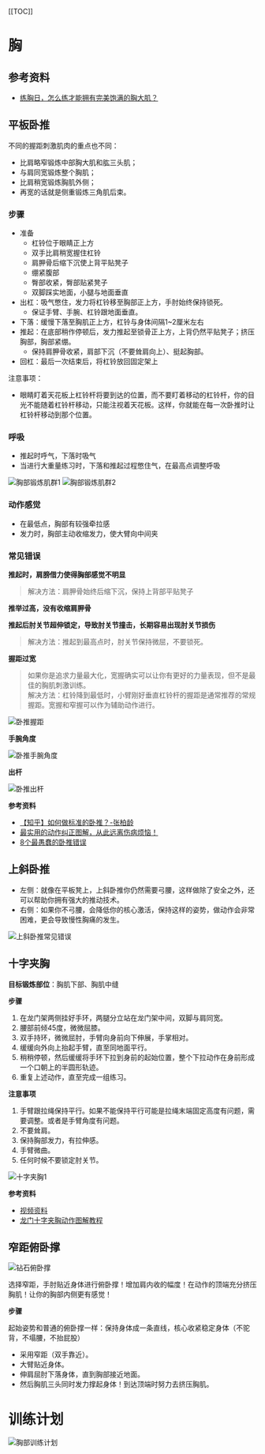 [[TOC]]

# 胸

## 参考资料

- [练胸日，怎么练才能拥有完美饱满的胸大肌？](https://mp.weixin.qq.com/s?__biz=MjM5ODU1OTI0Mw==&mid=2657334498&idx=5&sn=37b8cc891dc17f5619162838aa5990db&chksm=bd5fff868a287690658188e96699ae148b8bea4d71fe78f67091e90c9bd6dbcc8551a7ba8bc5&scene=0&xtrack=1&key=70502d5ade878c4cb5cf668d22e2a1cb3a5b9dd1e9977d6f8cd280be18f94995d260c9cae96e4cacb473088b6c8e92dac6a995b7b1c6d30868870eccbe5afb82f17a2dc889c62901cefeefcdf2734aac&ascene=1&uin=MjcwNDcxNzQyMQ%3D%3D&devicetype=Windows+10&version=62060833&lang=zh_CN&pass_ticket=53DEZEhPaDwwWxaDldHkrCRGglb5W0pIbhp%2BGSJYZO0CIjYUdafNYDHrF3PIPKiS)

## 平板卧推

不同的握距刺激肌肉的重点也不同：

- 比肩略窄锻炼中部胸大肌和肱三头肌；
- 与肩同宽锻炼整个胸肌；
- 比肩稍宽锻炼胸肌外侧；
- 再宽的话就是侧重锻炼三角肌后束。

### 步骤

- 准备
    - 杠铃位于眼睛正上方
    - 双手比肩稍宽握住杠铃
    - 肩胛骨后缩下沉使上背平贴凳子
    - 绷紧腹部
    - 臀部收紧，臀部贴紧凳子
    - 双脚踩实地面，小腿与地面垂直
- 出杠：吸气憋住，发力将杠铃移至胸部正上方，手肘始终保持锁死。
    - 保证手臂、手腕、杠铃跟地面垂直。
- 下落：缓慢下落至胸肌正上方，杠铃与身体间隔1~2厘米左右
- 推起：在底部稍作停顿后，发力推起至锁骨正上方，上背仍然平贴凳子；挤压胸部，胸部紧绷。
    - 保持肩胛骨收紧，肩部下沉（不要耸肩向上）、挺起胸部。
- 回杠：最后一次结束后，将杠铃放回固定架上

注意事项：

- 眼睛盯着天花板上杠铃杆将要到达的位置，而不要盯着移动的杠铃杆，你的目光不能随着杠铃杆移动，只能注视着天花板。这样，你就能在每一次卧推时让杠铃杆移动到那个位置。

### 呼吸

- 推起时呼气，下落时吸气
- 当进行大重量练习时，下落和推起过程憋住气，在最高点调整呼吸

![胸部锻炼肌群1](./images/%E8%83%B8%E9%83%A8%E9%94%BB%E7%82%BC%E8%82%8C%E7%BE%A41.png)
![胸部锻炼肌群2](./images/%E8%83%B8%E9%83%A8%E9%94%BB%E7%82%BC%E8%82%8C%E7%BE%A42.png)

### 动作感觉

- 在最低点，胸部有较强牵拉感
- 发力时，胸部主动收缩发力，使大臂向中间夹

### 常见错误

**推起时，肩膀借力使得胸部感觉不明显**

> 解决方法：肩胛骨始终后缩下沉，保持上背部平贴凳子

**推举过高，没有收缩肩胛骨**

**推起后肘关节超伸锁定，导致肘关节撞击，长期容易出现肘关节损伤**

> 解决方法：推起到最高点时，肘关节保持微屈，不要锁死。

**握距过宽**

> 如果你是追求力量最大化，宽握确实可以让你有更好的力量表现，但不是最佳的胸肌刺激训练。<br>
解决方法：杠铃降到最低时，小臂刚好垂直杠铃杆的握距是通常推荐的常规握距。宽握和窄握可以作为辅助动作进行。

![卧推握距](./images/%E5%8D%A7%E6%8E%A8%E6%8F%A1%E8%B7%9D.png)

**手腕角度**

![卧推手腕角度](./images/%E5%8D%A7%E6%8E%A8%E6%89%8B%E8%85%95%E8%A7%92%E5%BA%A6.png)

**出杆**

![卧推出杆](./images/%E5%8D%A7%E6%8E%A8%E5%87%BA%E6%9D%86.png)


**参考资料**

- [【知乎】如何做标准的卧推？-张柏龄](https://www.zhihu.com/question/26379252)
- [最实用的动作纠正图解，从此远离伤病烦恼！](https://mp.weixin.qq.com/s?__biz=MjM5ODU1OTI0Mw==&mid=2657326902&idx=1&sn=adf3412f21146d6d7d9a7a76383d7290&chksm=bd5fdc528a285544ddd4a2190c08f94f0f77a086174606b44a5df86d6b53ab453baf8224350d&mpshare=1&scene=1&srcid=0905huNSmrSdiLpWVkUhH6eH#rd)
- [8个最愚蠢的卧推错误](https://mp.weixin.qq.com/s?__biz=MjM5MTA1MTY4OQ==&mid=2653544942&idx=1&sn=a4c1d585c7ba8fc216647b1a6ad2e4bc&chksm=bd663b288a11b23efa5e04ac3bf1297cb2e407b2bc4bd0a60ad188d3fb6bb4d170279580068a&mpshare=1&scene=1&srcid=0330E8XHyJPlEJ2EqU3SLz8T#rd)

## 上斜卧推

- 左侧：就像在平板凳上，上斜卧推你仍然需要弓腰，这样做除了安全之外，还可以帮助你拥有强大的推动技术。
- 右侧：如果你不弓腰，会降低你的核心激活，保持这样的姿势，做动作会非常困难，更会导致慢性胸痛的发生。

![上斜卧推常见错误](./images/%E4%B8%8A%E6%96%9C%E5%8D%A7%E6%8E%A8%E5%B8%B8%E8%A7%81%E9%94%99%E8%AF%AF.png)


## 十字夹胸

**目标锻炼部位**：胸肌下部、胸肌中缝

**步骤**

1. 在龙门架两侧挂好手环，两腿分立站在龙门架中间，双脚与肩同宽。
2. 腰部前倾45度，微微屈膝。
3. 双手持环，微微屈肘，手臂向身前向下伸展，手掌相对。
4. 缓缓向外向上抬起手臂，直至同地面平行。
5. 稍稍停顿，然后缓缓将手环下拉到身前的起始位置，整个下拉动作在身前形成一个口朝上的半圆形轨迹。
6. 重复上述动作，直至完成一组练习。

**注意事项**

1. 手臂跟拉绳保持平行。如果不能保持平行可能是拉绳末端固定高度有问题，需要调整。或者是手臂角度有问题。
2. 不要耸肩。
3. 保持胸部发力，有拉伸感。
4. 手臂微曲。
5. 任何时候不要锁定肘关节。

![十字夹胸1](./images/%E5%8D%81%E5%AD%97%E5%A4%B9%E8%83%B81.gif)


**参考资料**

- [视频资料](http://haokan.baidu.com/v?pd=wisenatural&vid=11560312972177570389)
- [龙门十字夹胸动作图解教程](http://www.jianshen8.com/jirou/xiongbu/8200.html)

## 窄距俯卧撑

![钻石俯卧撑](./images/%E9%92%BB%E7%9F%B3%E4%BF%AF%E5%8D%A7%E6%92%91.gif)

选择窄距，手肘贴近身体进行俯卧撑！增加肩内收的幅度！在动作的顶端充分挤压胸肌！让你的胸部内侧更有感觉！

**步骤**

起始姿势和普通的俯卧撑一样：保持身体成一条直线，核心收紧稳定身体（不驼背，不塌腰，不抬屁股）

- 采用窄距（双手靠近）。
- 大臂贴近身体。
- 伸肩屈肘下落身体，直到胸部接近地面。
- 然后胸肌三头同时发力撑起身体！到达顶端时努力去挤压胸肌。

# 训练计划

![胸部训练计划](./images/%E8%83%B8%E9%83%A8%E8%AE%AD%E7%BB%83%E8%AE%A1%E5%88%92.png)